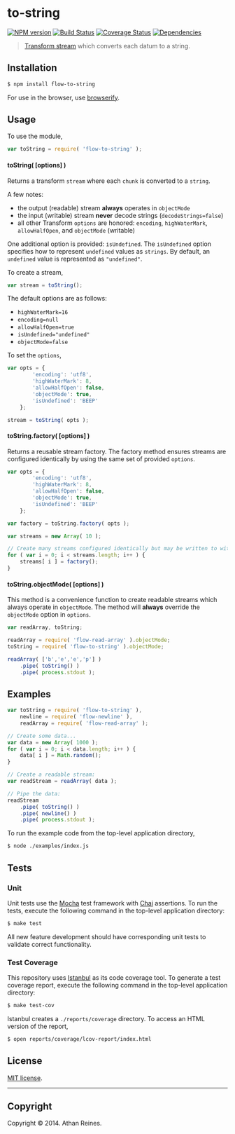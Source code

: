 to-string
===
[![NPM version][npm-image]][npm-url] [![Build Status][travis-image]][travis-url] [![Coverage Status][coveralls-image]][coveralls-url] [![Dependencies][dependencies-image]][dependencies-url]

> [Transform stream](http://nodejs.org/api/stream.html#stream_class_stream_transform) which converts each datum to a string.


## Installation

``` bash
$ npm install flow-to-string
```

For use in the browser, use [browserify](https://github.com/substack/node-browserify).


## Usage

To use the module,

``` javascript
var toString = require( 'flow-to-string' );
```

#### toString( [options] )

Returns a transform `stream` where each `chunk` is converted to a `string`. 

A few notes:
* 	the output (readable) stream __always__ operates in `objectMode`
* 	the input (writable) stream __never__ decode strings (`decodeStrings=false`)
* 	all other Transform `options` are honored: `encoding`, `highWaterMark`, `allowHalfOpen`, and `objectMode` (writable)

One additional option is provided: `isUndefined`. The `isUndefined` option specifies how to represent `undefined` values as `strings`. By default, an `undefined` value is represented as `"undefined"`.

To create a stream,

``` javascript
var stream = toString();
```

The default options are as follows:
*	`highWaterMark=16`
*	`encoding=null`
*	`allowHalfOpen=true`
*	`isUndefined="undefined"`
* 	`objectMode=false`

To set the `options`,

``` javascript
var opts = {
		'encoding': 'utf8',
		'highWaterMark': 8,
		'allowHalfOpen': false,
		'objectMode': true,
		'isUndefined': 'BEEP'
	};

stream = toString( opts );
```


#### toString.factory( [options] )

Returns a reusable stream factory. The factory method ensures streams are configured identically by using the same set of provided `options`.

``` javascript
var opts = {
		'encoding': 'utf8',
		'highWaterMark': 8,
		'allowHalfOpen': false,
		'objectMode': true,
		'isUndefined': 'BEEP'
	};

var factory = toString.factory( opts );

var streams = new Array( 10 );

// Create many streams configured identically but may be written to with different datasets...
for ( var i = 0; i < streams.length; i++ ) {
	streams[ i ] = factory();
}
```


#### toString.objectMode( [options] )

This method is a convenience function to create readable streams which always operate in `objectMode`. The method will __always__ override the `objectMode` option in `options`.

``` javascript
var readArray, toString;

readArray = require( 'flow-read-array' ).objectMode;
toString = require( 'flow-to-string' ).objectMode;

readArray( ['b','e','e','p'] )
	.pipe( toString() )
	.pipe( process.stdout );
```



## Examples

``` javascript
var toString = require( 'flow-to-string' ),
	newline = require( 'flow-newline' ),
	readArray = require( 'flow-read-array' );

// Create some data...
var data = new Array( 1000 );
for ( var i = 0; i < data.length; i++ ) {
	data[ i ] = Math.random();
}

// Create a readable stream:
var readStream = readArray( data );

// Pipe the data:
readStream
	.pipe( toString() )
	.pipe( newline() )
	.pipe( process.stdout );
```

To run the example code from the top-level application directory,

``` bash
$ node ./examples/index.js
```


## Tests

### Unit

Unit tests use the [Mocha](http://visionmedia.github.io/mocha) test framework with [Chai](http://chaijs.com) assertions. To run the tests, execute the following command in the top-level application directory:

``` bash
$ make test
```

All new feature development should have corresponding unit tests to validate correct functionality.


### Test Coverage

This repository uses [Istanbul](https://github.com/gotwarlost/istanbul) as its code coverage tool. To generate a test coverage report, execute the following command in the top-level application directory:

``` bash
$ make test-cov
```

Istanbul creates a `./reports/coverage` directory. To access an HTML version of the report,

``` bash
$ open reports/coverage/lcov-report/index.html
```


## License

[MIT license](http://opensource.org/licenses/MIT). 


---
## Copyright

Copyright &copy; 2014. Athan Reines.


[npm-image]: http://img.shields.io/npm/v/flow-to-string.svg
[npm-url]: https://npmjs.org/package/flow-to-string

[travis-image]: http://img.shields.io/travis/flow-io/to-string-node/master.svg
[travis-url]: https://travis-ci.org/flow-io/to-string-node

[coveralls-image]: https://img.shields.io/coveralls/flow-io/to-string-node/master.svg
[coveralls-url]: https://coveralls.io/r/flow-io/to-string-node?branch=master

[dependencies-image]: http://img.shields.io/david/flow-io/to-string-node.svg
[dependencies-url]: https://david-dm.org/flow-io/to-string-node

[dev-dependencies-image]: http://img.shields.io/david/dev/flow-io/to-string-node.svg
[dev-dependencies-url]: https://david-dm.org/dev/flow-io/to-string-node

[github-issues-image]: http://img.shields.io/github/issues/flow-io/to-string-node.svg
[github-issues-url]: https://github.com/flow-io/to-string-node/issues